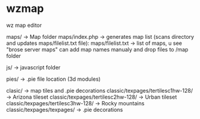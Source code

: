 # wzmap
wz map editor

maps/ -> Map folder
maps/index.php -> generates map list (scans directory and updates maps/filelist.txt file):
maps/filelist.txt -> list of maps, u see "brose server maps" can add map names manualy and drop files to /map folder

js/ -> javascript folder

pies/ -> .pie file location (3d modules)

clasic/ -> map tiles and .pie decorations
classic/texpages/tertilesc1hw-128/ -> Arizona tileset
classic/texpages/tertilesc2hw-128/ -> Urban tileset
classic/texpages/tertilesc3hw-128/ -> Rocky mountains
classic/texpages/texpages/ -> .pie decorations
